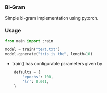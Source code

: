 ### Bi-Gram

Simple bi-gram implementation using pytorch. 


### Usage
```python
from main import train

model = train("text.txt")
model.generate("this is the", length=10)
```

- train() has configurable parameters given by
```python
    defaults = {
        'epochs': 100,
        'lr': 0.001,
    }

```
